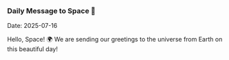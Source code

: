 ### Daily Message to Space 🌌
Date: 2025-07-16

Hello, Space! 🌍 We are sending our greetings to the universe from Earth on this beautiful day!
